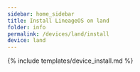 ```yaml
---
sidebar: home_sidebar
title: Install LineageOS on land
folder: info
permalink: /devices/land/install
device: land
---
```

{% include templates/device_install.md %}
